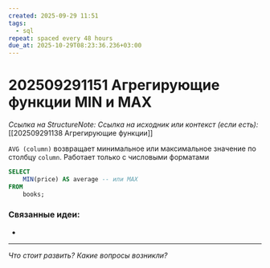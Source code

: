```yaml
---
created: 2025-09-29 11:51
tags:
  - sql
repeat: spaced every 48 hours
due_at: 2025-10-29T08:23:36.236+03:00
---
```

# 202509291151 Агрегирующие функции MIN и MAX

*Ссылка на StructureNote:*
*Ссылка на исходник или контекст (если есть):* [[202509291138 Агрегирующие функции]]

`AVG (column)` возвращает минимальное или максимальное значение по столбцу `column`. Работает только с числовыми форматами

```sql
SELECT 
    MIN(price) AS average -- или MAX
FROM
    books;
```

### Связанные идеи:

* 

---

*Что стоит развить? Какие вопросы возникли?*
